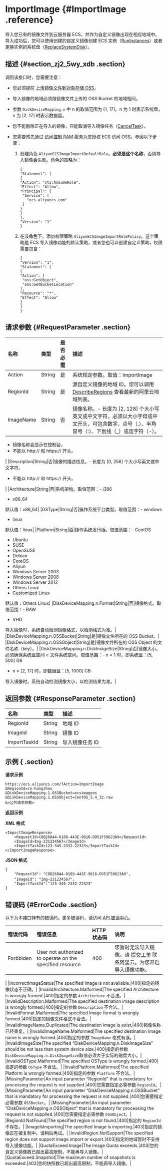 # ImportImage {#ImportImage .reference}

导入您已有的镜像文件到云服务器 ECS，并作为自定义镜像出现在相应地域中。导入成功后，您可以使用创建的自定义镜像创建 ECS 实例（[RunInstances](intl.zh-CN/API参考/实例/RunInstances.md#)）或者更换实例的系统盘（[ReplaceSystemDisk](intl.zh-CN/API参考/磁盘/ReplaceSystemDisk.md#)）。

## 描述 {#section_zj2_5wy_xdb .section}

调用该接口时，您需要注意：

-   您必须提前 [上传镜像文件到对象存储 OSS](../../intl.zh-CN/快速入门/上传文件.md#)。

-   导入镜像的地域必须跟镜像文件上传的 OSS Bucket 的地域相同。

-   参数 `DiskDeviceMapping.n` 中 n 的取值范围为 \[1, 17\]。n 为 1 时表示系统盘，n 为 \[2, 17\] 时表示数据盘。

-   您不能删除正在导入的镜像，只能取消导入镜像任务（[CancelTask](intl.zh-CN/API参考/其他接口/CancelTask.md#)）。

-   您需要预先通过 [访问控制 RAM](../../intl.zh-CN/产品简介/什么是RAM？.md#) 服务为您授权 ECS 访问 OSS。参阅以下步骤：

    1.  创建角色 `AliyunECSImageImportDefaultRole`。**必须是这个名称**，否则导入镜像会失败。角色的策略为：

        ```
        {
        "Statement": [
        {
        "Action": "sts:AssumeRole",
        "Effect": "Allow",
        "Principal": {
         "Service": [
           "ecs.aliyuncs.com"
         ]
        }
        }
        ],
        "Version": "1"
        }
        ```

    2.  在该角色下，添加权限策略 `AliyunECSImageImportRolePolicy`。这个策略是 ECS 导入镜像功能的默认策略，或者您也可以创建自定义策略，权限需要包含：

        ```
        {
        "Version": "1",
        "Statement": [
        {
        "Action": [
         "oss:GetObject",
         "oss:GetBucketLocation"
        ],
        "Resource": "*",
        "Effect": "Allow"
        }
        ]
        }
        ```


## 请求参数 {#RequestParameter .section}

|名称|类型|是否必需|描述|
|:-|:-|:---|:-|
|Action|String|是|系统规定参数。取值：ImportImage|
|RegionId|String|是|源自定义镜像的地域 ID。您可以调用 [DescribeRegions](intl.zh-CN/API参考/地域/DescribeRegions.md#) 查看最新的阿里云地域列表。|
|ImageName|String|否|镜像名称。-   长度为 \[2, 128\] 个大小写英文或中文字符，必须以大小字母或中文开头，可包含数字、点号（.）、半角冒号（:）、下划线（\_）或连字符（-）。
-   镜像名称会显示在控制台。
-   不能以 http:// 和 https:// 开头。

|
|Description|String|否|镜像的描述信息。-   长度为 \[0, 256\] 个大小写英文或中文字符。
-   不能以 http:// 和 https:// 开头。

|
|Architecture|String|否|系统架构。取值范围：-   i386
-   x86\_64

默认值：x86\_64|
|OSType|String|否|操作系统平台类型。取值范围：-   windows
-   linux

默认值：linux|
|Platform|String|否|操作系统发行版。取值范围：-   CentOS
-   Ubuntu
-   SUSE
-   OpenSUSE
-   Debian
-   CoreOS
-   Aliyun
-   Windows Server 2003
-   Windows Server 2008
-   Windows Server 2012
-   Others Linux
-   Customized Linux

默认值：Others Linux|
|DiskDeviceMapping.n.Format|String|否|镜像格式。取值范围：-   RAW
-   VHD

导入镜像时，系统自动检测镜像格式，以检测格式为准。|
|DiskDeviceMapping.n.OSSBucket|String|是|镜像文件所在的 OSS Bucket。|
|DiskDeviceMapping.n.OSSObject|String|是|镜像文件所在的 OSS Object 的文件名称（key）。|
|DiskDeviceMapping.n.DiskImageSize|String|否|镜像大小。必须确保系统盘空间 ≥ 文件系统空间。取值范围：-   n = 1 时，即系统盘：\[5, 500\] GB
-   n = \[2, 17\] 时，即数据盘：\[5, 1000\] GB

导入镜像时，系统自动检测镜像大小，以检测结果为准。|

## 返回参数 {#ResponseParameter .section}

|名称|类型|描述|
|:-|:-|:-|
|RegionId|String|地域 ID|
|ImageId|String|镜像 ID|
|ImportTaskId|String|导入镜像任务 ID|

## 示例 { .section}

**请求示例** 

```
https://ecs.aliyuncs.com/?Action=ImportImage
&RegionId=cn-hangzhou
&DiskDeviceMapping.1.OSSBucket=ecsimageos
&DiskDeviceMapping.1.OSSObject=CentOS_5.4_32.raw
&<公共请求参数>
```

**返回示例** 

**XML 格式**

```
<ImportImageResponse>
    <RequestId>C8B26B44-0189-443E-9816-D951F59623A9</RequestId>
    <ImageId>Img-231234567</ImageId>
    <ImportTaskId>123-345-2332-22323</ImportTaskId>
</ImportImageResponse>
```

 **JSON 格式** 

```
{
    "RequestId": "C8B26B44-0189-443E-9816-D951F59623A9",
    "ImageId": "Img-231234567"，
    "ImportTaskId":"123-345-2332-22323"
}
```

## 错误码 {#ErrorCode .section}

以下为本接口特有的错误码。更多错误码，请访问 [API 错误中心](https://error-center.alibabacloud.com/status/product/Ecs)。

|错误代码|错误信息|HTTP 状态码|说明|
|:---|:---|:-------|:-|
|Forbbiden|User not authorized to operate on the specified resource|400|您暂时无法导入镜像。请 [提交工单](https://workorder-intl.console.aliyun.com/#/ticket/createIndex) 联系阿里云，为您开启导入镜像功能。

|
|IncorrectImageStatus|The specified image is not available.|400|指定的镜像状态不正确。|
|InvalidArchitecture.Malformed|The specified Architecture is wrongly formed.|400|指定的参数 `Architecture` 不合法。|
|InvalidDescription.Malformed|The specified destination image description is wrongly formed.|400|指定的参数 `Description` 不合法。|
|InvalidFormat.Malformed|The specified Image format is wrongly formed.|400|指定的镜像文件格式不合法。|
|InvalidImageName.Duplicated|The destination image is exist.|400|镜像名称已经重复。|
|InvalidImageName.Malformed|The specified destination Image name is wrongly formed.|400|指定的参数 `ImageName` 格式有误。|
|InvalidImageSize|The specified “DiskDeviceMapping.n.DiskImageSize” should be not less than system device size.|400|指定的参数 `DiskDeviceMapping.n.DiskImageSize`取值必须大于实际的磁盘大小。|
|InvalidOSType.Malformed|The specified OSType is wrongly formed.|400|指定的参数 `OSType` 不合法。|
|InvalidPlatform.Malformed|The specified Platform is wrongly formed.|400|指定的参数 `Platform` 不合法。|
|MissingParameter|An input parameter “RegionId” that is mandatory for processing the request is not supplied.|400|您需要指定必需参数 `RegionId`。|
|MissingParameter|An input parameter “DiskDeviceMapping.n.OSSBucket” that is mandatory for processing the request is not supplied.|400|您需要指定必需参数 `OSSBucket`。|
|MissingParameter|An input parameter “DiskDeviceMapping.n.OSSObject” that is mandatory for processing the request is not supplied.|400|您需要指定必需参数 `OSSObject`。|
|RegionId.NotFound|The specified region is not found.|400|指定的 `RegionId` 不存在。|
|ImageIsImporting|The specified Image is importing.|403|指定的镜像正在被复制中。请稍后再试。|
|InvalidRegion.NotSupport|The specified region does not support image import or export.|403|指定的地域暂时不支持导入镜像功能。|
|QuotaExceed.Image|The Image Quota exceeds.|403|您的自定义镜像数已超出最高限制，不能再导入镜像。|
|QuotaExceed.Snapshot|The maximum number of snapshots is exceeded.|403|您的快照数已超出最高限制，不能再导入镜像。|

